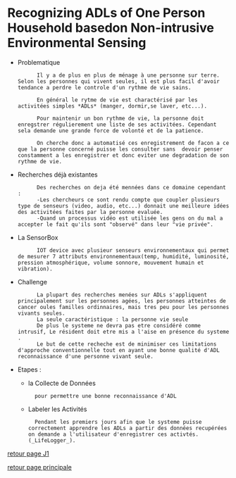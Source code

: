 # Recognizing ADLs of One Person Household basedon Non-intrusive Environmental Sensing

* Problematique

            Il y a de plus en plus de ménage à une personne sur terre. Selon les personnes qui vivent seules, il est plus facil d'avoir tendance a perdre le controle d'un rythme de vie sains.
            
            En général le rytme de vie est charactérisé par les activitées simples *ADLs* (manger, dormir,se laver, etc...).
            
            Pour maintenir un bon rythme de vie, la personne doit enregstrer régulierement une liste de ses activitées. Cependant sela demande une grande force de volonté et de la patience.
            
            On cherche donc a automatisé ces enregistrement de facon a ce que la personne concerné puisse les consulter sans  devoir penser constamment a les enregistrer et donc eviter une degradation de son rythme de vie.

* Recherches déjà existantes

            Des recherches on deja été mennées dans ce domaine cependant :
            -Les chercheurs ce sont rendu compte que coupler plusieurs type de senseurs (video, audio, etc...) donnait une meilleure idées des activitées faites par la personne evaluée.
            -Quand un processus vidéo est utilisée les gens on du mal a accepter le fait qu'ils sont "observé" dans leur "vie privée".

* La SensorBox

            IOT device avec plusieur senseurs environnementaux qui permet de mesurer 7 attributs environnementaux(temp, humidité, luminosité, pression atmosphérique, volume sonnore, mouvement humain et vibration).


* Challenge 

            La plupart des recherches menées sur ADLs s'appliquent principalement sur les personnes agées, les personnes atteintes de cancer oules familles ordinnaires, mais tres peu pour les personnes vivants seules.
            La seule caractéristique : la personne vie seule
            De plus le systeme ne devra pas etre considéré comme intrusif, Le résident doit etre mis a l'aise en présence du systeme .
            Le but de cette recheche est de minimiser ces limitations d'approche conventionnelle tout en ayant une bonne qualité d'ADL reconnaissance d'une personne vivant seule.


* Etapes :

    - la Collecte de Données

            pour permettre une bonne reconnaissance d'ADL

    - Labeler les Activités

            Pendant les premiers jours afin que le systeme puisse correctement apprendre les ADLs a partir des données recupérées on demande a l'utilisateur d'enregistrer ces activtés.(_LifeLogger_).



[retour page J1](../journal/j1.mkd)

[retour page principale](../ListeDeNotes.mkd)





